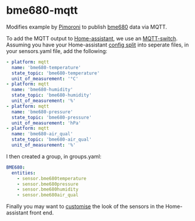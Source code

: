 # bme680-mqtt
Modifies example by [Pimoroni](https://github.com/pimoroni/bme680/blob/master/examples/indoor-air-quality.py) to publish [bme680](https://learn.pimoroni.com/tutorial/sandyj/getting-started-with-bme680-breakout) data via MQTT.

To add the MQTT output to [Home-assistant](https://home-assistant.io/), we use an [MQTT-switch](https://home-assistant.io/components/switch.mqtt/). Assuming you have your Home-assistant [config split](https://home-assistant.io/docs/configuration/splitting_configuration/) into seperate files, in your sensors.yaml file, add the following:

```yaml
- platform: mqtt
  name: 'bme680-temperature'
  state_topic: 'bme680-temperature'
  unit_of_measurement: '°C'
- platform: mqtt
  name: 'bme680-humidity'
  state_topic: 'bme680-humidity'
  unit_of_measurement: '%'
- platform: mqtt
  name: 'bme680-pressure'
  state_topic: 'bme680-pressure'
  unit_of_measurement: 'hPa'
- platform: mqtt
  name: 'bme680-air_qual'
  state_topic: 'bme680-air_qual'
  unit_of_measurement: '%'
```

I then created a group, in groups.yaml:

```yaml
BME680:
  entities:
    - sensor.bme680temperature
    - sensor.bme680pressure
    - sensor.bme680humidity
    - sensor.bme680air_qual
```

Finally you may want to [customise](https://home-assistant.io/docs/configuration/customizing-devices/) the look of the sensors in the Home-assistant front end. 
